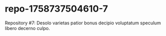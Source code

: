 # repo-1758737504610-7
Repository #7: Desolo varietas patior bonus decipio voluptatum speculum libero decerno culpo.
